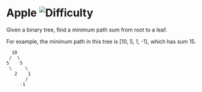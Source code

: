 # Apple ![Difficulty](https://img.shields.io/badge/-EASY-green)
	
Given a binary tree, find a minimum path sum from root to a leaf.
	
For example, the minimum path in this tree is [10, 5, 1, -1], which has sum 15.
	
```
  10
 /  \
5    5
 \     \
   2    1
       /
     -1
```
	
